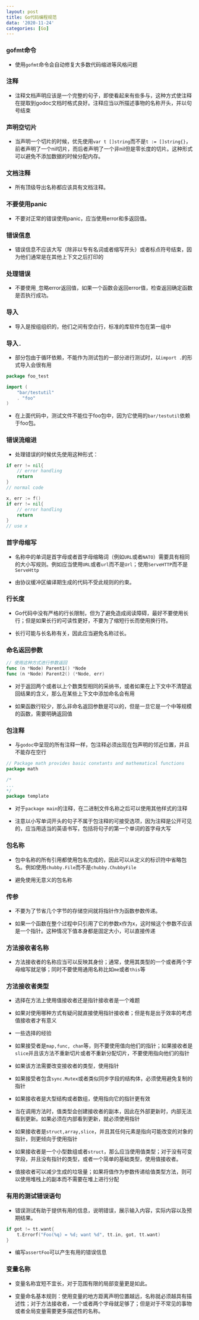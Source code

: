```yaml
---
layout: post
title: Go代码编程规范
data: '2020-11-24'
categories: [Go]
---
```


### gofmt命令

- 使用`gofmt`命令会自动修复大多数代码缩进等风格问题

### 注释

- 注释文档声明应该是一个完整的句子，即使看起来有些多与，这种方式使注释在提取到godoc文档时格式良好。注释应当以所描述事物的名称开头，并以句号结束

### 声明空切片

- 当声明一个切片的时候，优先使用`var t []string`而不是`t := []string{}`，前者声明了一个nil切片，而后者声明了一个非nil但是零长度的切片。这种形式可以避免不添加数据的时候分配内存。

### 文档注释

- 所有顶级导出名称都应该具有文档注释。

### 不要使用panic

- 不要对正常的错误使用panic，应当使用error和多返回值。

### 错误信息

- 错误信息不应该大写（除非以专有名词或者缩写开头）或者标点符号结束，因为他们通常是在其他上下文之后打印的

### 处理错误

- 不要使用`_`忽略error返回值，如果一个函数会返回error值，检查返回确定函数是否执行成功。

### 导入

- 导入是按组组织的，他们之间有空白行，标准的库软件包在第一组中

### 导入`.`

- 部分包由于循环依赖，不能作为测试包的一部分进行测试时，以`import .`的形式导入会很有用

```go
package foo_test

import (
    "bar/testutil"
    . "foo"
)
```

- 在上面代码中，测试文件不能位于foo包中，因为它使用的`bar/testutil`依赖于foo包。


### 错误流缩进

- 处理错误的时候优先使用这种形式：

```go
if err != nil{
    // error handling
    return
}
// normal code
```

```go
x, err := f()
if err != nil{
    // error handling
    return
}
// use x
```

### 首字母缩写

- 名称中的单词是首字母或者首字母缩略词（例如`URL`或者`NATO`）需要具有相同的大小写规则。例如应当使用`URL`或者`url`而不是`Url`；使用`ServeHTTP`而不是`ServeHttp`

- 由协议缓冲区编译期生成的代码不受此规则的约束。

### 行长度

- Go代码中没有严格的行长限制，但为了避免造成阅读障碍，最好不要使用长行；但是如果长行的可读性更好，不要为了缩短行长而使用换行符。

- 长行可能与长名称有关，因此应当避免名称过长。

### 命名返回参数

```go
// 使用这种方式进行参数返回
func (n *Node) Parent1() *Node
func (n *Node) Parent2() (*Node, err)
```

- 对于返回两个或者以上个数类型相同的采纳书，或者如果在上下文中不清楚返回结果的含义，那么在某些上下文中添加命名会有用

- 如果函数行较少，那么非命名返回参数是可以的，但是一旦它是一个中等规模的函数，需要明确返回值

### 包注释

- 与`godoc`中呈现的所有注释一样，包注释必须出现在包声明的邻近位置，并且不能存在空行

```go
// Package math provides basic conxtants and mathematical functions
package math

/*
...
*/
package template
```

- 对于`package main`的注释，在二进制文件名称之后可以使用其他样式的注释

- 注意以小写单词开头的句子不属于包注释的可接受选项，因为注释是公开可见的，应当用适当的英语书写，包括将句子的第一个单词的首字母大写

### 包名称

- 包中名称的所有引用都使用包名完成的，因此可以从定义的标识符中省略包名。例如使用`chubby.File`而不是`chubby.ChubbyFile`

- 避免使用无意义的包名称

### 传参

- 不要为了节省几个字节的存储空间就将指针作为函数参数传递。

- 如果一个函数在整个过程中只引用了它的参数x作为x，这时候这个参数不应该是一个指针。这种情况下值本身都是固定大小，可以直接传递

### 方法接收者名称

- 方法接收者的名称应当可以反映其身份；通常，使用其类型的一个或者两个字母缩写就足够；同时不要使用通用名称比如`me`或者`this`等

### 方法接收者类型

- 选择在方法上使用值接收者还是指针接收者是一个难题

- 如果对使用哪种方式有疑问就直接使用指针接收者；但是有是出于效率的考虑值接收者才有意义

- 一些选择的经验
 - 如果接受者是`map,func, chan`等，则不要使用值向他们的指针；如果接收者是`slice`并且该方法不重新切片或者不重新分配切片，不要使用指向他们的指针
 - 如果该方法需要改变接收者的类型，使用指针
 - 如果接受者包含`sync.Mutex`或者类似同步字段的结构体，必须使用避免复制的指针
 - 如果接收者是大型结构或者数组，使用指向它的指针更有效
 - 当在调用方法时，值类型会创建接收者的副本，因此在外部更新时，内部无法看到更新。如果必须在内部看到更新，就必须使用指针
 - 如果接收者是`struct,array,slice`，并且其任何元素是指向可能改变的对象的指针，则更倾向于使用指针
 - 如果接收者是一个小型数组或者`struct`，那么应当使用值类型；对于没有可变字段，并且没有指针的类型，或者一个简单的基础类型，使用值接收者。
 - 值接收者可以减少生成的垃圾量；如果将值作为参数传递给值类型方法，则可以使用堆栈上的副本而不需要在堆上进行分配


### 有用的测试错误语句

- 错误测试有助于提供有用的信息，说明错误，展示输入内容，实际内容以及预期结果。

```go
if got != tt.want{
    t.Errorf("Foo(%q) = %d; want %d", tt.in, got, tt.want)
}
```

- 编写`assertFoo`可以产生有用的错误信息

### 变量名称

- 变量名称宜短不宜长，对于范围有限的局部变量更是如此。

- 变量命名基本规则：使用变量的地方距离声明位置越远，名称就必须越具有描述性；对于方法接收者，一个或者两个字母就足够了；但是对于不常见的事物或者全局变量需要更多描述性的名称。


